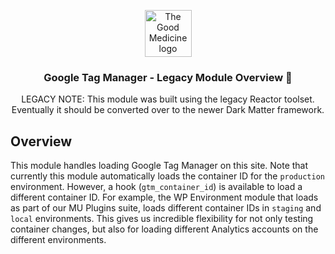 <p align="center">
	<a href="https://thisisgoodmedicine.com">
		<img alt="The Good Medicine logo" src="https://thisisgoodmedicine.com/wp-content/uploads/gm-emblem-color.png" width="75">
	</a>
</p>
<h3 align="center">
	Google Tag Manager - Legacy Module Overview 👀
</h3>
<p align="center">
LEGACY NOTE: This module was built using the legacy Reactor toolset. Eventually it should be converted over to the newer Dark Matter framework.
</p>

## Overview
This module handles loading Google Tag Manager on this site. Note that currently this module automatically loads the container ID for the
`production` environment. However, a hook (`gtm_container_id`) is available to load a different container ID. For example, the WP Environment module that loads
as part of our MU Plugins suite, loads different container IDs in `staging` and `local` environments. This gives us incredible flexibility for not only testing container
changes, but also for loading different Analytics accounts on the different environments.